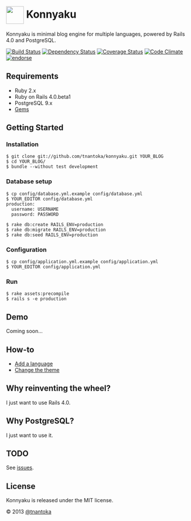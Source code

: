 # <img src="https://raw.github.com/tnantoka/konnyaku/master/app/assets/images/icon.png" width="48" style="vertical-align: middle;" /> Konnyaku

Konnyaku is minimal blog engine for multiple languages, powered by Rails 4.0 and PostgreSQL.

[![Build Status](https://travis-ci.org/tnantoka/konnyaku.png?branch=master)](https://travis-ci.org/tnantoka/konnyaku)
[![Dependency Status](https://gemnasium.com/tnantoka/konnyaku.png)](https://gemnasium.com/tnantoka/konnyaku)
[![Coverage Status](https://coveralls.io/repos/tnantoka/konnyaku/badge.png?branch=master)](https://coveralls.io/r/tnantoka/konnyaku)
[![Code Climate](https://codeclimate.com/github/tnantoka/konnyaku.png)](https://codeclimate.com/github/tnantoka/konnyaku)
[![endorse](http://api.coderwall.com/tnantoka/endorsecount.png)](http://coderwall.com/tnantoka)

## Requirements

* Ruby 2.x
* Ruby on Rails 4.0.beta1
* PostgreSQL 9.x
* [Gems](https://github.com/tnantoka/konnyaku/blob/master/Gemfile)

## Getting Started

### Installation
```
$ git clone git://github.com/tnantoka/konnyaku.git YOUR_BLOG
$ cd YOUR_BLOG/
$ bundle --without test development
```
    
### Database setup
```
$ cp config/database.yml.example config/database.yml
$ YOUR_EDITOR config/database.yml
production:
  username: USERNAME
  password: PASSWORD

$ rake db:create RAILS_ENV=production
$ rake db:migrate RAILS_ENV=production
$ rake db:seed RAILS_ENV=production
```

### Configuration
```
$ cp config/application.yml.example config/application.yml
$ YOUR_EDITOR config/application.yml
```

### Run
```
$ rake assets:precompile
$ rails s -e production
```

## Demo

Coming soon…

## How-to

* [Add a language](https://github.com/tnantoka/konnyaku/wiki)
* [Change the theme](https://github.com/tnantoka/konnyaku/wiki)

## Why reinventing the wheel?

I just want to use Rails 4.0.

## Why PostgreSQL?

I just want to use it.

## TODO

See [issues](https://github.com/tnantoka/konnyaku/issues?state=open).

## License

Konnyaku is released under the MIT license.
  
&copy; 2013 [@tnantoka](https://twitter.com/tnantoka)

